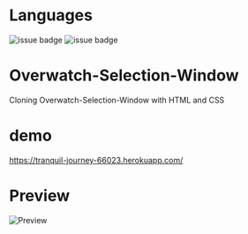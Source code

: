 # Languages

![issue badge](https://img.shields.io/badge/HTML-orange.svg)
![issue badge](https://img.shields.io/badge/CSS-informational.svg)

# Overwatch-Selection-Window

Cloning Overwatch-Selection-Window with HTML and CSS

# demo

https://tranquil-journey-66023.herokuapp.com/

# Preview

![Preview](preview.gif)
